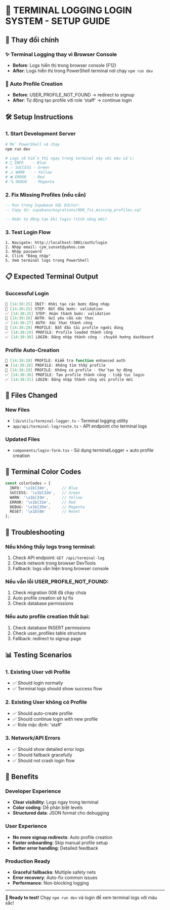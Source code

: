 # 🚀 TERMINAL LOGGING LOGIN SYSTEM - SETUP GUIDE

## 🎯 Thay đổi chính

### ✨ Terminal Logging thay vì Browser Console
- **Before**: Logs hiển thị trong browser console (F12)
- **After**: Logs hiển thị trong PowerShell terminal nơi chạy `npm run dev`

### 🔧 Auto Profile Creation
- **Before**: USER_PROFILE_NOT_FOUND → redirect to signup
- **After**: Tự động tạo profile với role 'staff' → continue login

## 🛠️ Setup Instructions

### 1. Start Development Server
```powershell
# Mở PowerShell và chạy
npm run dev

# Logs sẽ hiển thị ngay trong terminal này với màu sắc:
# 🔵 INFO    - Blue
# ✅ SUCCESS - Green  
# ⚠️ WARN    - Yellow
# ❌ ERROR   - Red
# 🔍 DEBUG   - Magenta
```

### 2. Fix Missing Profiles (nếu cần)
```sql
-- Run trong Supabase SQL Editor:
-- Copy từ: supabase/migrations/008_fix_missing_profiles.sql

-- Hoặc tự động tạo khi login (tính năng mới)
```

### 3. Test Login Flow
```
1. Navigate: http://localhost:3001/auth/login
2. Nhập email: cym_sunset@yahoo.com  
3. Nhập password
4. Click "Đăng nhập"
5. Xem terminal logs trong PowerShell
```

## 📋 Expected Terminal Output

### Successful Login
```powershell
🔵 [14:30:25] INIT: Khởi tạo các bước đăng nhập
🔵 [14:30:25] STEP: Bắt đầu bước: validation
✅ [14:30:25] STEP: Hoàn thành bước: validation  
🔵 [14:30:26] AUTH: Gửi yêu cầu xác thực
✅ [14:30:27] AUTH: Xác thực thành công
🔵 [14:30:28] PROFILE: Bắt đầu tải profile người dùng
✅ [14:30:29] PROFILE: Profile loaded thành công
✅ [14:30:30] LOGIN: Đăng nhập thành công - chuyển hướng dashboard
```

### Profile Auto-Creation
```powershell
🔵 [14:30:28] PROFILE: Kiểm tra function enhanced auth
❌ [14:30:28] PROFILE: Không tìm thấy profile
🔵 [14:30:29] PROFILE: Không có profile - thử tạo tự động
✅ [14:30:30] PROFILE: Tạo profile thành công - tiếp tục login
✅ [14:30:31] LOGIN: Đăng nhập thành công với profile mới
```

## 🔧 Files Changed

### New Files
- `lib/utils/terminal-logger.ts` - Terminal logging utility
- `app/api/terminal-log/route.ts` - API endpoint cho terminal logs

### Updated Files  
- `components/login-form.tsx` - Sử dụng terminalLogger + auto profile creation

## 🎨 Terminal Color Codes

```typescript
const colorCodes = {
  INFO: '\x1b[34m',      // Blue
  SUCCESS: '\x1b[32m',   // Green
  WARN: '\x1b[33m',      // Yellow
  ERROR: '\x1b[31m',     // Red
  DEBUG: '\x1b[35m',     // Magenta
  RESET: '\x1b[0m'       // Reset
};
```

## 🚨 Troubleshooting

### Nếu không thấy logs trong terminal:
1. Check API endpoint: `GET /api/terminal-log` 
2. Check network trong browser DevTools
3. Fallback: logs vẫn hiện trong browser console

### Nếu vẫn lỗi USER_PROFILE_NOT_FOUND:
1. Check migration 008 đã chạy chưa
2. Auto profile creation sẽ tự fix
3. Check database permissions

### Nếu auto profile creation thất bại:
1. Check database INSERT permissions
2. Check user_profiles table structure
3. Fallback: redirect to signup page

## 📊 Testing Scenarios

### 1. Existing User với Profile
- ✅ Should login normally
- ✅ Terminal logs should show success flow

### 2. Existing User không có Profile  
- ✅ Should auto-create profile
- ✅ Should continue login with new profile
- ✅ Role mặc định: 'staff'

### 3. Network/API Errors
- ✅ Should show detailed error logs
- ✅ Should fallback gracefully
- ✅ Should not crash login flow

## 🎯 Benefits

### Developer Experience
- **Clear visibility**: Logs ngay trong terminal
- **Color coding**: Dễ phân biệt levels
- **Structured data**: JSON format cho debugging

### User Experience  
- **No more signup redirects**: Auto profile creation
- **Faster onboarding**: Skip manual profile setup
- **Better error handling**: Detailed feedback

### Production Ready
- **Graceful fallbacks**: Multiple safety nets
- **Error recovery**: Auto-fix common issues  
- **Performance**: Non-blocking logging

---

**🚀 Ready to test!**
Chạy `npm run dev` và login để xem terminal logs với màu sắc!
